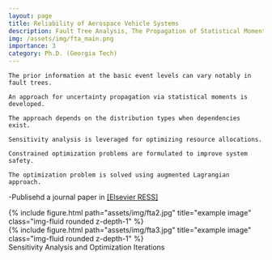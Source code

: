 ```yaml
---
layout: page
title: Reliability of Aerospace Vehicle Systems
description: Fault Tree Analysis, The Propagation of Statistical Moments, Resource Allocation, Augmented Lagrangian  
img: /assets/img/fta_main.png
importance: 3
category: Ph.D. (Georgia Tech)
---
```


    The prior information at the basic event levels can vary notably in fault trees.

    An approach for uncertainty propagation via statistical moments is developed.

    The approach depends on the distribution types when dependencies exist.

    Sensitivity analysis is leveraged for optimizing resource allocations.

    Constrained optimization problems are formulated to improve system safety.
 
    The optimization problem is solved using augmented Lagrangian approach.

 -Publisehd a journal paper in <a href="[https://www.journals.elsevier.com/reliability-engineering-and-system-safety](https://www.sciencedirect.com/science/article/abs/pii/S0951832022004902)">[Elsevier RESS]</a>

<div class="row">
    <div class="col-sm-4 mt-3 mt-md-0">
        {% include figure.html path="assets/img/fta2.jpg" title="example image" class="img-fluid rounded z-depth-1" %}
    </div>
    <div class="col-sm-8 mt-3 mt-md-0">
        {% include figure.html path="assets/img/fta3.jpg" title="example image" class="img-fluid rounded z-depth-1" %}
    </div>
</div>
<div class="caption">
 Sensitivity Analysis and Optimization Iterations
</div>


 
 

 
